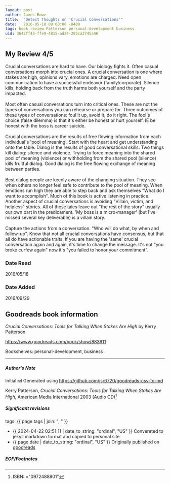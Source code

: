 ```yaml
---
layout: post
author: James Rowe
title:  "Detect Thoughts on 'Crucial Conversations'"
date:   2016-05-18 00:00:00 -0400
tags: book review Patterson personal-development business
uid: 3642ff43-ffe9-4815-ad24-28bca2745a46
---
```


<!-- highly dependent on how you personally use jekyll templates, and how you want this to show up -->
<!-- escape any jekyll keys with double brackets -->

## My Review 4/5

Crucial conversations are hard to have. Our biology fights it. Often casual conversations morph into crucial ones. A crucial conversation is one where stakes are high, opinions vary, emotions are charged. Need open communication to have a successful endeavor (family/corporate). Silence kills, holding back from the truth harms both yourself and the party impacted.<br/><br/>Most often casual conversations turn into critical ones. These are not the types of conversations you can rehearse or prepare for. Three outcomes of these types of conversations: foul it up, avoid it, do it right. The fool's choice (false dilemma) is that it's either be honest or hurt yourself. IE be honest with the boss is career suicide.<br/><br/>Crucial conversations are the results of free flowing information from each individual's 'pool of meaning'. Start with the heart and get understanding onto the table. Dialog is the results of good conversational skills. Two things kill dialog: silence and violence. Trying to force meaning into the shared pool of meaning (violence) or withholding from the shared pool (silence) kills fruitful dialog. Good dialog is the free flowing exchange of meaning between parties.<br/><br/>Best dialog people are keenly aware of the changing situation. They see when others no longer feel safe to contribute to the pool of meaning. When emotions run high they are able to step back and ask themselves "What do I want to accomplish". Much of this book is active listening in practice. Another aspect of crucial conversations is avoiding "Villain, victim, and helpless" stories. All of these tales leave out "the rest of the story" usually our own part in the predicament. 'My boss is a micro-manager' (but I've missed several key deliverable) is a villain story.<br/><br/>Capture the actions from a conversation. "Who will do what, by when and follow-up". Know that not all crucial conversations have consensus, but that all do have actionable traits. If you are having the 'same' crucial conversation again and again, it's time to change the message. It's not "you broke curfew again" now it's "you failed to honor your commitment". 

### Date Read
2016/05/18

### Date Added
2016/09/29

## Goodreads book information

*Crucial Conversations: Tools for Talking When Stakes Are High* by Kerry Patterson

https://www.goodreads.com/book/show/883911

Bookshelves: personal-development, business

---

##### Author's Note

Initial `md` Generated using https://github.com/jsr6720/goodreads-csv-to-md

Kerry Patterson, *Crucial Conversations: Tools for Talking When Stakes Are High*,  American Media International 2003 (Audio CD)[^1]

##### Significant revisions

tags: {{ page.tags | join: ", " }} <!-- todo move this somewhere -->

- {{ 2024-04-22 02:51:11 | date_to_string: "ordinal", "US" }} Convereted to jekyll markdown format and copied to personal site
- {{ page.date | date_to_string: "ordinal", "US" }} Originally published on [goodreads](https://www.goodreads.com)

##### EOF/Footnotes

[^1]: ISBN: ="0972488901"